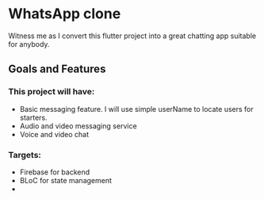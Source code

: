 # WhatsApp clone

Witness me as I convert this flutter project into a great chatting app suitable for anybody.

## Goals and Features

### This project will have:
- Basic messaging feature. I will use simple userName to locate users for starters.
- Audio and video messaging service
- Voice and video chat

### Targets:
- Firebase for backend
- BLoC for state management
- 